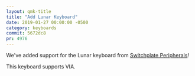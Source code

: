 ```yaml
---
layout: qmk-title
title: "Add Lunar Keyboard"
date: 2019-01-27 00:00:00 -0500
category: keyboards
commit: 5672dc8
pr: 4976
---
```


We've added support for the Lunar keyboard from [Switchplate Peripherals](https://switchplate.co/)! 

This keyboard supports VIA.